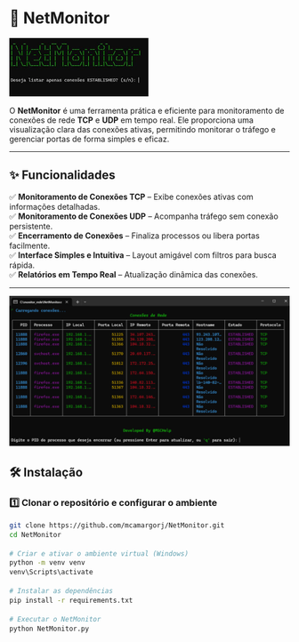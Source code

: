 # 🚀 NetMonitor  

<img src="imagens/Print_NetMonitor01.jpeg" alt="Monitor de Rede" width="250">

O **NetMonitor** é uma ferramenta prática e eficiente para monitoramento de conexões de rede **TCP** e **UDP** em tempo real. Ele proporciona uma visualização clara das conexões ativas, permitindo monitorar o tráfego e gerenciar portas de forma simples e eficaz.  

---  

## ✨ Funcionalidades  

✅ **Monitoramento de Conexões TCP** – Exibe conexões ativas com informações detalhadas.  
✅ **Monitoramento de Conexões UDP** – Acompanha tráfego sem conexão persistente.  
✅ **Encerramento de Conexões** – Finaliza processos ou libera portas facilmente.  
✅ **Interface Simples e Intuitiva** – Layout amigável com filtros para busca rápida.  
✅ **Relatórios em Tempo Real** – Atualização dinâmica das conexões.  

---  
![NetMonitor](imagens/NetMonitor.png)


## 🛠 Instalação  

### 1️⃣ Clonar o repositório e configurar o ambiente  
```bash
git clone https://github.com/mcamargorj/NetMonitor.git
cd NetMonitor

# Criar e ativar o ambiente virtual (Windows)
python -m venv venv
venv\Scripts\activate

# Instalar as dependências
pip install -r requirements.txt

# Executar o NetMonitor
python NetMonitor.py
